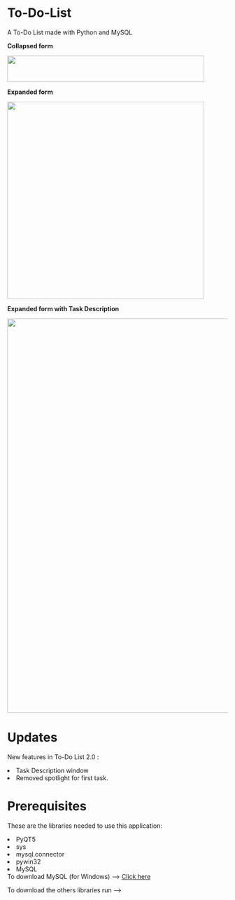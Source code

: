 # To-Do-List
A To-Do List made with Python and MySQL

<b>Collapsed form </b>

<img src="https://github.com/SahilDave04/To-Do-List/assets/93636117/d1c6e5b1-d71b-4378-860d-771570e0b6cb" width="450" height="60">


<b>Expanded form </b>

<img src="https://github.com/SahilDave04/To-Do-List/assets/93636117/64121f3c-ea8b-472b-96d1-7df5b3de8bd8" width="450">

<b>Expanded form with Task Description </b>

<img src="https://github.com/SahilDave04/To-Do-List/assets/93636117/82ac2882-d166-497a-935c-ee04193d66a0" width="900">

# Updates
New features in To-Do List 2.0 :
<li>Task Description window</li>
<li>Removed spotlight for first task.</li>

# Prerequisites
These are the libraries needed to use this application:
<li>PyQT5</li>
<li>sys</li>
<li>mysql.connector</li>
<li>pywin32</li>
<li>MySQL</li>
To download MySQL (for Windows) -->  <a href = https://dev.mysql.com/downloads/installer>Click here</a>

To download the others libraries run -->  

